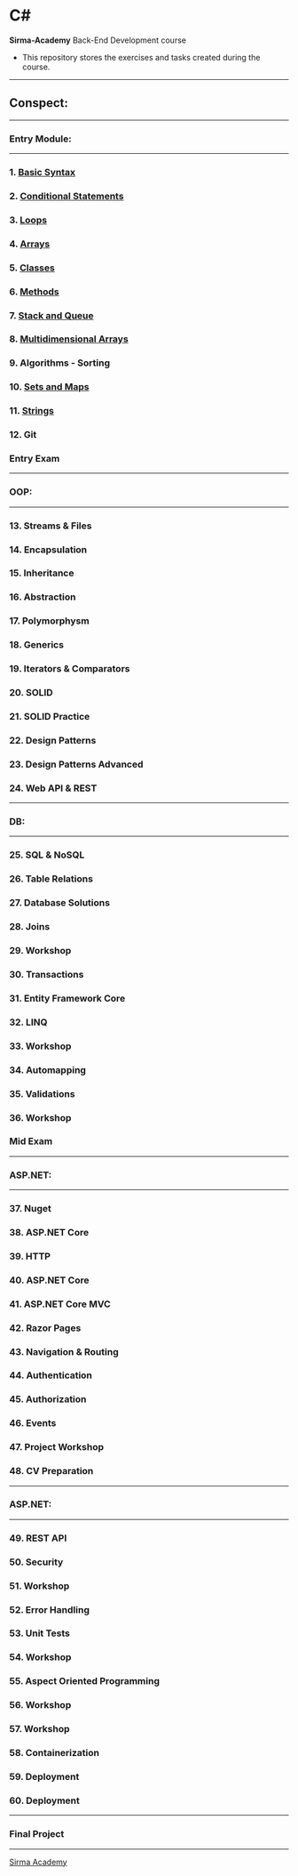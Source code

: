 # C#
**Sirma-Academy** Back-End Development course
* This repository stores the exercises and tasks created during the course.
---
## Conspect:
---
###     **Entry Module:**
---
### 1. [Basic Syntax](01.Basic-Syntax)
### 2. [Conditional Statements](02.Conditional-Statements) 
### 3. [Loops](03.Loops)
### 4. [Arrays](04.Arrays)
### 5. [Classes](05.Classes)
### 6. [Methods](06.Methods)
### 7. [Stack and Queue](07.Stack&Queue)
### 8. [Multidimensional Arrays](08.Matrices)
### 9. Algorithms - Sorting 
### 10.	[Sets and Maps](10.Sets&Maps)
### 11.	[Strings](11.StringsProcessing)
### 12.	Git 
### 	Entry Exam
---
### 	**OOP:**
---
### 13.	Streams & Files
### 14.	Encapsulation
### 15.	Inheritance
### 16.	Abstraction
### 17.	Polymorphysm
### 18.	Generics
### 19.	Iterators & Comparators
### 20.	SOLID
### 21.	SOLID Practice
### 22.	Design Patterns
### 23.	Design Patterns Advanced
### 24.	Web API & REST
---
### 	**DB:**
---
### 25.	SQL & NoSQL
### 26.	Table Relations
### 27.	Database Solutions
### 28.	Joins
### 29.	Workshop
### 30.	Transactions
### 31.	Entity Framework Core
### 32.	LINQ
### 33.	Workshop
### 34.	Automapping
### 35.	Validations
### 36.	Workshop
### 	Mid Exam
---
### 	**ASP.NET:**
---
### 37.	Nuget
### 38.	ASP.NET Core
### 39.	HTTP
### 40.	ASP.NET Core
### 41.	ASP.NET Core MVC
### 42.	Razor Pages
### 43.	Navigation & Routing
### 44.	Authentication
### 45.	Authorization
### 46.	Events
### 47.	Project Workshop
### 48.	CV Preparation
---
### 	**ASP.NET:**
---
### 49.	REST API
### 50.	Security
### 51.	Workshop
### 52. Error Handling
### 53.	Unit Tests
### 54.	Workshop
### 55.	Aspect Oriented Programming
### 56.	Workshop
### 57.	Workshop
### 58.	Containerization
### 59.	Deployment
### 60.	Deployment
---
### 	Final Project
---
[Sirma Academy](https://careers.sirma.com/sirmaacademy.html) 